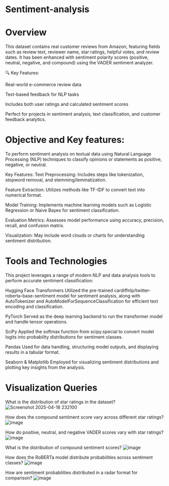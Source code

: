 # Sentiment-analysis

# Overview
This dataset contains real customer reviews from Amazon, featuring fields such as review text, reviewer name, star ratings, helpful votes, and review dates. It has been enhanced with sentiment polarity scores (positive, neutral, negative, and compound) using the VADER sentiment analyzer.

🔍 Key Features:

Real-world e-commerce review data

Text-based feedback for NLP tasks

Includes both user ratings and calculated sentiment scores

Perfect for projects in sentiment analysis, text classification, and customer feedback analytics.

# Objective and Key features:
To perform sentiment analysis on textual data using Natural Language Processing (NLP) techniques to classify opinions or statements as positive, negative, or neutral.

Key Features:
Text Preprocessing: Includes steps like tokenization, stopword removal, and stemming/lemmatization.

Feature Extraction: Utilizes methods like TF-IDF to convert text into numerical format.

Model Training: Implements machine learning models such as Logistic Regression or Naive Bayes for sentiment classification.

Evaluation Metrics: Assesses model performance using accuracy, precision, recall, and confusion matrix.

Visualization: May include word clouds or charts for understanding sentiment distribution.

# Tools and Technologies
This project leverages a range of modern NLP and data analysis tools to perform accurate sentiment classification:

Hugging Face Transformers
Utilized the pre-trained cardiffnlp/twitter-roberta-base-sentiment model for sentiment analysis, along with AutoTokenizer and AutoModelForSequenceClassification for efficient text encoding and classification.

PyTorch
Served as the deep learning backend to run the transformer model and handle tensor operations.

SciPy
Applied the softmax function from scipy.special to convert model logits into probability distributions for sentiment classes.

Pandas
Used for data handling, structuring model outputs, and displaying results in a tabular format.

Seaborn & Matplotlib
Employed for visualizing sentiment distributions and plotting key insights from the analysis.

# Visualization Queries
What is the distribution of star ratings in the dataset?
![Screenshot 2025-04-18 232100](https://github.com/user-attachments/assets/825ab8b8-631f-4390-8aa9-cb418537b6fb)

How does the compound sentiment score vary across different star ratings?
![image](https://github.com/user-attachments/assets/51b06f44-bcd7-4527-9788-9dfca58cdfb2)

How do positive, neutral, and negative VADER scores vary with star ratings?
![image](https://github.com/user-attachments/assets/1551ee7f-c59e-46c1-925a-235ef4f0381a)

What is the distribution of compound sentiment scores?
![image](https://github.com/user-attachments/assets/de244ef9-b0de-432f-bee6-ddd63185f81d)

How does the RoBERTa model distribute probabilities across sentiment classes?
![image](https://github.com/user-attachments/assets/603c314a-f6f1-449a-943e-83cf99d3a999)

How are sentiment probabilities distributed in a radar format for comparison?
![image](https://github.com/user-attachments/assets/fd2e11f0-f395-4a9f-9db8-9e5800ca6126)








